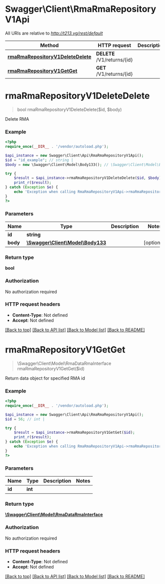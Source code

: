 # Swagger\Client\RmaRmaRepositoryV1Api

All URIs are relative to *http://t213.vg/rest/default*

Method | HTTP request | Description
------------- | ------------- | -------------
[**rmaRmaRepositoryV1DeleteDelete**](RmaRmaRepositoryV1Api.md#rmaRmaRepositoryV1DeleteDelete) | **DELETE** /V1/returns/{id} | 
[**rmaRmaRepositoryV1GetGet**](RmaRmaRepositoryV1Api.md#rmaRmaRepositoryV1GetGet) | **GET** /V1/returns/{id} | 


# **rmaRmaRepositoryV1DeleteDelete**
> bool rmaRmaRepositoryV1DeleteDelete($id, $body)



Delete RMA

### Example
```php
<?php
require_once(__DIR__ . '/vendor/autoload.php');

$api_instance = new Swagger\Client\Api\RmaRmaRepositoryV1Api();
$id = "id_example"; // string | 
$body = new \Swagger\Client\Model\Body133(); // \Swagger\Client\Model\Body133 | 

try {
    $result = $api_instance->rmaRmaRepositoryV1DeleteDelete($id, $body);
    print_r($result);
} catch (Exception $e) {
    echo 'Exception when calling RmaRmaRepositoryV1Api->rmaRmaRepositoryV1DeleteDelete: ', $e->getMessage(), PHP_EOL;
}
?>
```

### Parameters

Name | Type | Description  | Notes
------------- | ------------- | ------------- | -------------
 **id** | **string**|  |
 **body** | [**\Swagger\Client\Model\Body133**](../Model/\Swagger\Client\Model\Body133.md)|  | [optional]

### Return type

**bool**

### Authorization

No authorization required

### HTTP request headers

 - **Content-Type**: Not defined
 - **Accept**: Not defined

[[Back to top]](#) [[Back to API list]](../../README.md#documentation-for-api-endpoints) [[Back to Model list]](../../README.md#documentation-for-models) [[Back to README]](../../README.md)

# **rmaRmaRepositoryV1GetGet**
> \Swagger\Client\Model\RmaDataRmaInterface rmaRmaRepositoryV1GetGet($id)



Return data object for specified RMA id

### Example
```php
<?php
require_once(__DIR__ . '/vendor/autoload.php');

$api_instance = new Swagger\Client\Api\RmaRmaRepositoryV1Api();
$id = 56; // int | 

try {
    $result = $api_instance->rmaRmaRepositoryV1GetGet($id);
    print_r($result);
} catch (Exception $e) {
    echo 'Exception when calling RmaRmaRepositoryV1Api->rmaRmaRepositoryV1GetGet: ', $e->getMessage(), PHP_EOL;
}
?>
```

### Parameters

Name | Type | Description  | Notes
------------- | ------------- | ------------- | -------------
 **id** | **int**|  |

### Return type

[**\Swagger\Client\Model\RmaDataRmaInterface**](../Model/RmaDataRmaInterface.md)

### Authorization

No authorization required

### HTTP request headers

 - **Content-Type**: Not defined
 - **Accept**: Not defined

[[Back to top]](#) [[Back to API list]](../../README.md#documentation-for-api-endpoints) [[Back to Model list]](../../README.md#documentation-for-models) [[Back to README]](../../README.md)


